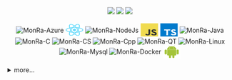 <!--Hello
<h2><img src="https://emojis.slackmojis.com/emojis/images/1531849430/4246/blob-sunglasses.gif?1531849430" width="30"/> Hi 👋 , I'm MonRá! <img src="https://media.giphy.com/media/12oufCB0MyZ1Go/giphy.gif" width="50"></h2>
-->

<div>
  </p>
  <div align="center">
   <a href="https://www.facebook.com/ramon.chaib" target="_blank"><img src="https://img.shields.io/badge/-Facebook-%230077B5?style=for-the-badge&logo=facebook&logoColor=white" target="_blank"></a> 
  <a href="https://www.instagram.com/monrapps/" target="_blank"><img src="https://img.shields.io/badge/-Instagram-%23E4405F?style=for-the-badge&logo=instagram&logoColor=white" target="_blank"></a>
  <a href="https://www.linkedin.com/in/ramon-chaib-27007635/" target="_blank"><img src="https://img.shields.io/badge/-LinkedIn-%230077B5?style=for-the-badge&logo=linkedin&logoColor=white" target="_blank"></a>   
</div>
  
 <div style="display: inline_block" align="center"><br>
  <img align="center" alt="MonRa-Azure" height="30" width="40" src="https://cdn.jsdelivr.net/gh/devicons/devicon/icons/azure/azure-original.svg">
  <img align="center" alt="MonRa-React" height="30" width="40" src="https://raw.githubusercontent.com/devicons/devicon/master/icons/react/react-original.svg">
  <img align="center" alt="MonRa-NodeJs" height="30" width="40" src="https://cdn.jsdelivr.net/gh/devicons/devicon/icons/nodejs/nodejs-original.svg">
  <img align="center" alt="MonRa-Js" height="30" width="40" src="https://raw.githubusercontent.com/devicons/devicon/master/icons/javascript/javascript-original.svg">     <img align="center" alt="MonRa-Ts" height="30" width="40" src="https://raw.githubusercontent.com/devicons/devicon/master/icons/typescript/typescript-original.svg">
  <img align="center" alt="MonRa-Java" height="30" width="40" src="https://cdn.jsdelivr.net/gh/devicons/devicon/icons/java/java-original.svg">
  <img align="center" alt="MonRa-C" height="30" width="40" src="https://cdn.jsdelivr.net/gh/devicons/devicon/icons/c/c-original.svg">
  <img align="center" alt="MonRa-CS" height="30" width="40" src="https://cdn.jsdelivr.net/gh/devicons/devicon/icons/csharp/csharp-original.svg">
  <img align="center" alt="MonRa-Cpp" height="30" width="40" src="https://cdn.jsdelivr.net/gh/devicons/devicon/icons/cplusplus/cplusplus-original.svg">
  <img align="center" alt="MonRa-QT" height="30" width="40" src="https://cdn.jsdelivr.net/gh/devicons/devicon/icons/qt/qt-original.svg">
  <img align="center" alt="MonRa-Linux" height="30" width="40" src="https://cdn.jsdelivr.net/gh/devicons/devicon/icons/linux/linux-original.svg">
  <img align="center" alt="MonRa-Mysql" height="30" width="40" src="https://cdn.jsdelivr.net/gh/devicons/devicon/icons/mysql/mysql-original.svg">
  <img align="center" alt="MonRa-Docker" height="30" width="40" src="https://cdn.jsdelivr.net/gh/devicons/devicon/icons/docker/docker-original.svg">  
  <img align="center" alt="MonRa-Android" height="30" width="40" src="https://github.com/devicons/devicon/blob/master/icons/android/android-original.svg">
  
</div>
</a>

</br>
<!--
[![github activity graph](https://activity-graph.herokuapp.com/graph?username=monrapps&theme=chartreuse-dark)](https://github.com/monrapps/)
-->
<div>
<details>
      <summary>more...</summary>
      
<!--
### <img src="https://media.giphy.com/media/VgCDAzcKvsR6OM0uWg/giphy.gif" width="50"> A little more about me...  

```javascript
const monra = {
    pronouns: "He" | "Him",
    code: ["any"],
    askMeAbout: ["any"],
    technologies: {
        backEnd: {
            js: ["any"],
        },
        mobileApp: {
            native: ["Android Development"]
        },
        devOps: ["AWS", "Docker🐳", "Route53", "Nginx"],
        databases: ["mongo", "MySql", "sqlite"],
        misc: ["Firebase", "Socket.IO", "selenium", "open-cv", "php", "SuiteApp"]
    },
    architecture: ["Serverless Architecture", "Progressive web applications", "Single page applications"],
    currentFocus: "Building Robots to ease opertations",
    funFact: "There are two ways to write error-free programs; only the third one works"
};
```
-->

---
<!--START_SECTION:waka-->
![Code Time](http://img.shields.io/badge/Code%20Time-1%2C048%20hrs%2043%20mins-blue)

![Profile Views](http://img.shields.io/badge/Profile%20Views-1-blue)

![Lines of code](https://img.shields.io/badge/From%20Hello%20World%20I%27ve%20Written-3.1%20million%20lines%20of%20code-blue)

**🐱 My GitHub Data** 

> 📦 51.7 kB Used in GitHub's Storage 
 > 
> 🏆 433 Contributions in the Year 2025
 > 
> 🚫 Not Opted to Hire
 > 
> 📜 24 Public Repositories 
 > 
> 🔑 20 Private Repositories 
 > 
**I'm an Early 🐤** 

```text
🌞 Morning                8351 commits        █████████░░░░░░░░░░░░░░░░   34.66 % 
🌆 Daytime                10853 commits       ███████████░░░░░░░░░░░░░░   45.04 % 
🌃 Evening                3711 commits        ████░░░░░░░░░░░░░░░░░░░░░   15.40 % 
🌙 Night                  1182 commits        █░░░░░░░░░░░░░░░░░░░░░░░░   04.91 % 
```
📅 **I'm Most Productive on Thursday** 

```text
Monday                   4476 commits        █████░░░░░░░░░░░░░░░░░░░░   18.57 % 
Tuesday                  4439 commits        █████░░░░░░░░░░░░░░░░░░░░   18.42 % 
Wednesday                4546 commits        █████░░░░░░░░░░░░░░░░░░░░   18.87 % 
Thursday                 5132 commits        █████░░░░░░░░░░░░░░░░░░░░   21.30 % 
Friday                   3252 commits        ███░░░░░░░░░░░░░░░░░░░░░░   13.50 % 
Saturday                 1303 commits        █░░░░░░░░░░░░░░░░░░░░░░░░   05.41 % 
Sunday                   949 commits         █░░░░░░░░░░░░░░░░░░░░░░░░   03.94 % 
```


📊 **This Week I Spent My Time On** 

```text
🕑︎ Time Zone: America/Sao_Paulo

💬 Programming Languages: 
C++                      5 hrs 25 mins       ████████████████████░░░░░   78.22 % 
Other                    1 hr 1 min          ████░░░░░░░░░░░░░░░░░░░░░   14.70 % 
Markdown                 22 mins             █░░░░░░░░░░░░░░░░░░░░░░░░   05.41 % 
Python                   5 mins              ░░░░░░░░░░░░░░░░░░░░░░░░░   01.33 % 
YAML                     0 secs              ░░░░░░░░░░░░░░░░░░░░░░░░░   00.19 % 

🔥 Editors: 
VS Code                  6 hrs 56 mins       █████████████████████████   100.00 % 

🐱‍💻 Projects: 
smart-meter-firmware     4 hrs 54 mins       ██████████████████░░░░░░░   70.81 % 
Unknown Project          1 hr 8 mins         ████░░░░░░░░░░░░░░░░░░░░░   16.35 % 
LIB_NBIOT_AT             26 mins             ██░░░░░░░░░░░░░░░░░░░░░░░   06.25 % 
mqtt-broker-watcher      9 mins              █░░░░░░░░░░░░░░░░░░░░░░░░   02.35 % 
DEV_RTC_COUNTER          3 mins              ░░░░░░░░░░░░░░░░░░░░░░░░░   00.91 % 

💻 Operating System: 
Windows                  6 hrs 40 mins       ████████████████████████░   96.13 % 
WSL                      16 mins             █░░░░░░░░░░░░░░░░░░░░░░░░   03.87 % 
```

**I Mostly Code in C** 

```text
C                        14 repos            █████░░░░░░░░░░░░░░░░░░░░   19.72 % 
JavaScript               7 repos             ██░░░░░░░░░░░░░░░░░░░░░░░   09.86 % 
Python                   6 repos             ██░░░░░░░░░░░░░░░░░░░░░░░   08.45 % 
HTML                     5 repos             ██░░░░░░░░░░░░░░░░░░░░░░░   07.04 % 
Swift                    2 repos             █░░░░░░░░░░░░░░░░░░░░░░░░   02.82 % 
```



**Timeline**

![Lines of Code chart](https://raw.githubusercontent.com/monrapps/monrapps/master/assets/bar_graph.png)


 Last Updated on 13/02/2025 19:15:45 UTC
<!--END_SECTION:waka-->
